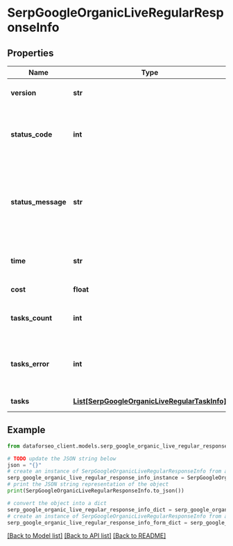 # SerpGoogleOrganicLiveRegularResponseInfo


## Properties

Name | Type | Description | Notes
------------ | ------------- | ------------- | -------------
**version** | **str** | the current version of the API | [optional] 
**status_code** | **int** | general status code you can find the full list of the response codes here | [optional] 
**status_message** | **str** | general informational message you can find the full list of general informational messages here | [optional] 
**time** | **str** | total execution time, seconds | [optional] 
**cost** | **float** | total tasks cost, USD | [optional] 
**tasks_count** | **int** | the number of tasks in the tasks array | [optional] 
**tasks_error** | **int** | the number of tasks in the tasks array returned with an error | [optional] 
**tasks** | [**List[SerpGoogleOrganicLiveRegularTaskInfo]**](SerpGoogleOrganicLiveRegularTaskInfo.md) | array of tasks | [optional] 

## Example

```python
from dataforseo_client.models.serp_google_organic_live_regular_response_info import SerpGoogleOrganicLiveRegularResponseInfo

# TODO update the JSON string below
json = "{}"
# create an instance of SerpGoogleOrganicLiveRegularResponseInfo from a JSON string
serp_google_organic_live_regular_response_info_instance = SerpGoogleOrganicLiveRegularResponseInfo.from_json(json)
# print the JSON string representation of the object
print(SerpGoogleOrganicLiveRegularResponseInfo.to_json())

# convert the object into a dict
serp_google_organic_live_regular_response_info_dict = serp_google_organic_live_regular_response_info_instance.to_dict()
# create an instance of SerpGoogleOrganicLiveRegularResponseInfo from a dict
serp_google_organic_live_regular_response_info_form_dict = serp_google_organic_live_regular_response_info.from_dict(serp_google_organic_live_regular_response_info_dict)
```
[[Back to Model list]](../README.md#documentation-for-models) [[Back to API list]](../README.md#documentation-for-api-endpoints) [[Back to README]](../README.md)


